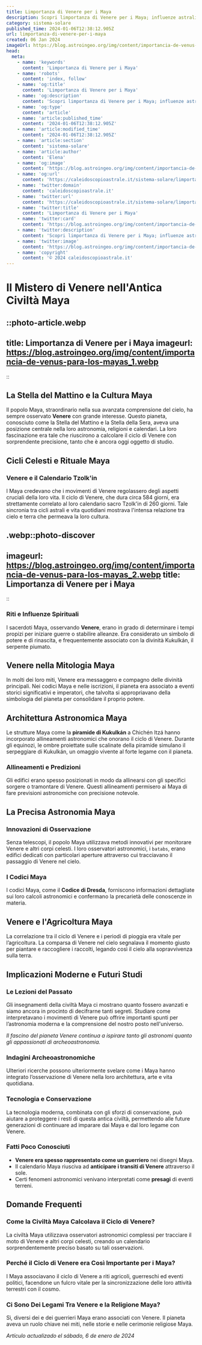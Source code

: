 ```yaml
---
title: Limportanza di Venere per i Maya
description: Scopri limportanza di Venere per i Maya; influenze astrali, riti antichi e significati culturali nel loro mondo misterioso.
category: sistema-solare
published_time: 2024-01-06T12:38:12.905Z
url: limportanza-di-venere-per-i-maya
created: 06 Jan 2024
imageUrl: https://blog.astroingeo.org/img/content/importancia-de-venus-para-los-mayas_1.webp
head:
  meta:
    - name: 'keywords'
      content: 'Limportanza di Venere per i Maya'
    - name: 'robots'
      content: 'index, follow'
    - name: 'og:title'
      content: 'Limportanza di Venere per i Maya'
    - name: 'og:description'
      content: 'Scopri limportanza di Venere per i Maya; influenze astrali, riti antichi e significati culturali nel loro mondo misterioso.'
    - name: 'og:type'
      content: 'article'
    - name: 'article:published_time'
      content: '2024-01-06T12:38:12.905Z'
    - name: 'article:modified_time'
      content: '2024-01-06T12:38:12.905Z'
    - name: 'article:section'
      content: 'sistema-solare'
    - name: 'article:author'
      content: 'Elena'
    - name: 'og:image'
      content: 'https://blog.astroingeo.org/img/content/importancia-de-venus-para-los-mayas_1.webp'
    - name: 'og:url'
      content: 'https://caleidoscopioastrale.it/sistema-solare/limportanza-di-venere-per-i-maya'
    - name: 'twitter:domain'
      content: 'caleidoscopioastrale.it'
    - name: 'twitter:url'
      content: 'https://caleidoscopioastrale.it/sistema-solare/limportanza-di-venere-per-i-maya'
    - name: 'twitter:title'
      content: 'Limportanza di Venere per i Maya'
    - name: 'twitter:card'
      content: 'https://blog.astroingeo.org/img/content/importancia-de-venus-para-los-mayas_1.webp'
    - name: 'twitter:description'
      content: 'Scopri limportanza di Venere per i Maya; influenze astrali, riti antichi e significati culturali nel loro mondo misterioso.'
    - name: 'twitter:image'
      content: 'https://blog.astroingeo.org/img/content/importancia-de-venus-para-los-mayas_1.webp'
    - name: 'copyright'
      content: '© 2024 caleidoscopioastrale.it'
---
```

# Il Mistero di Venere nell'Antica Civiltà Maya

::photo-article.webp
---
title: Limportanza di Venere per i Maya
imageurl: https://blog.astroingeo.org/img/content/importancia-de-venus-para-los-mayas_1.webp
---
::

## La Stella del Mattino e la Cultura Maya

Il popolo Maya, straordinario nella sua avanzata comprensione del cielo, ha sempre osservato **Venere** con grande interesse. Questo pianeta, conosciuto come la Stella del Mattino e la Stella della Sera, aveva una posizione centrale nella loro astronomia, religioni e calendari. La loro fascinazione era tale che riuscirono a calcolare il ciclo di Venere con sorprendente precisione, tanto che è ancora oggi oggetto di studio.

## Cicli Celesti e Rituale Maya

### Venere e il Calendario Tzolk'in

I Maya credevano che i movimenti di Venere regolassero degli aspetti cruciali della loro vita. Il ciclo di Venere, che dura circa 584 giorni, era strettamente correlato al loro calendario sacro Tzolk'in di 260 giorni. Tale sincronia tra cicli astrali e vita quotidiani mostrava l'intensa relazione tra cielo e terra che permeava la loro cultura.

.webp::photo-discover
---
imageurl: https://blog.astroingeo.org/img/content/importancia-de-venus-para-los-mayas_2.webp
title: Limportanza di Venere per i Maya
---
::

### Riti e Influenze Spirituali

I sacerdoti Maya, osservando **Venere**, erano in grado di determinare i tempi propizi per iniziare guerre o stabilire alleanze. Era considerato un simbolo di potere e di rinascita, e frequentemente associato con la divinità Kukulkán, il serpente piumato.

## Venere nella Mitologia Maya

In molti dei loro miti, Venere era messaggero e compagno delle divinità principali. Nei codici Maya e nelle iscrizioni, il pianeta era associato a eventi storici significativi e imperatori, che talvolta si appropriavano della simbologia del pianeta per consolidare il proprio potere.

## Architettura Astronomica Maya

Le strutture Maya come la **piramide di Kukulkán** a Chichén Itzá hanno incorporato allineamenti astronomici che onorano il ciclo di Venere. Durante gli equinozi, le ombre proiettate sulle scalinate della piramide simulano il serpeggiare di Kukulkán, un omaggio vivente al forte legame con il pianeta.

### Allineamenti e Predizioni

Gli edifici erano spesso posizionati in modo da allinearsi con gli specifici sorgere o tramontare di Venere. Questi allineamenti permisero ai Maya di fare previsioni astronomiche con precisione notevole.

## La Precisa Astronomia Maya

### Innovazioni di Osservazione

Senza telescopi, il popolo Maya utilizzava metodi innovativi per monitorare Venere e altri corpi celesti. I loro osservatori astronomici, i ``batabs``, erano edifici dedicati con particolari aperture attraverso cui tracciavano il passaggio di Venere nel cielo.

### I Codici Maya

I codici Maya, come il **Codice di Dresda**, forniscono informazioni dettagliate sui loro calcoli astronomici e confermano la precarietà delle conoscenze in materia. 

## Venere e l'Agricoltura Maya

La correlazione tra il ciclo di Venere e i periodi di pioggia era vitale per l’agricoltura. La comparsa di Venere nel cielo segnalava il momento giusto per piantare e raccogliere i raccolti, legando così il cielo alla sopravvivenza sulla terra.

## Implicazioni Moderne e Futuri Studi

### Le Lezioni del Passato

Gli insegnamenti della civiltà Maya ci mostrano quanto fossero avanzati e siamo ancora in procinto di decifrarne tanti segreti. Studiare come interpretavano i movimenti di Venere può offrire importanti spunti per l’astronomia moderna e la comprensione del nostro posto nell'universo.

_Il fascino del pianeta Venere continua a ispirare tanto gli astronomi quanto gli appassionati di archeoastronomia._

### Indagini Archeoastronomiche

Ulteriori ricerche possono ulteriormente svelare come i Maya hanno integrato l’osservazione di Venere nella loro architettura, arte e vita quotidiana.

### Tecnologia e Conservazione

La tecnologia moderna, combinata con gli sforzi di conservazione, può aiutare a proteggere i resti di questa antica civiltà, permettendo alle future generazioni di continuare ad imparare dai Maya e dal loro legame con Venere.

### Fatti Poco Conosciuti

- **Venere era spesso rappresentato come un guerriero** nei disegni Maya.
- Il calendario Maya riusciva ad **anticipare i transiti di Venere** attraverso il sole.
- Certi fenomeni astronomici venivano interpretati come **presagi** di eventi terreni.

## Domande Frequenti

### Come la Civiltà Maya Calcolava il Ciclo di Venere?
La civiltà Maya utilizzava osservatori astronomici complessi per tracciare il moto di Venere e altri corpi celesti, creando un calendario sorprendentemente preciso basato su tali osservazioni.

### Perché il Ciclo di Venere era Così Importante per i Maya?
I Maya associavano il ciclo di Venere a riti agricoli, guerreschi ed eventi politici, facendone un fulcro vitale per la sincronizzazione delle loro attività terrestri con il cosmo.

### Ci Sono Dei Legami Tra Venere e la Religione Maya?
Sì, diversi dei e dei guerrieri Maya erano associati con Venere. Il pianeta aveva un ruolo chiave nei miti, nelle storie e nelle cerimonie religiose Maya.

_Artículo actualizado el sábado, 6 de enero de 2024_